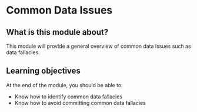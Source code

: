# Common Data Issues

## What is this module about?
This module will provide a general overview of common data issues such as data fallacies.

## Learning objectives
At the end of the module, you should be able to:
- Know how to identify common data fallacies
- Know how to avoid committing common data fallacies
